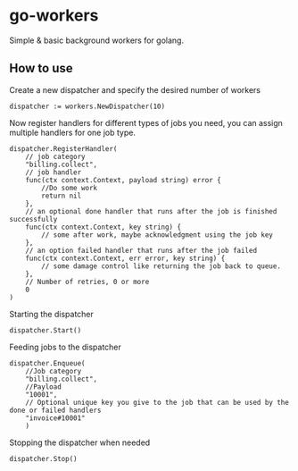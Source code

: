 # go-workers
Simple & basic background workers for golang.

## How to use

Create a new dispatcher and specify the desired number of workers
```
dispatcher := workers.NewDispatcher(10)
```

Now register handlers for different types of jobs you need, you can assign multiple handlers for one job type.
```
dispatcher.RegisterHandler(
    // job category
    "billing.collect",
    // job handler
    func(ctx context.Context, payload string) error {
        //Do some work
        return nil
    },
    // an optional done handler that runs after the job is finished successfully
    func(ctx context.Context, key string) {
        // some after work, maybe acknowledgment using the job key
    },
    // an option failed handler that runs after the job failed
    func(ctx context.Context, err error, key string) {
        // some damage control like returning the job back to queue.
    },
    // Number of retries, 0 or more 
    0
)
```

Starting the dispatcher
```
dispatcher.Start()
```

Feeding jobs to the dispatcher
```
dispatcher.Enqueue(
    //Job category
    "billing.collect", 
    //Payload
    "10001",
    // Optional unique key you give to the job that can be used by the done or failed handlers
    "invoice#10001"
    )
```

Stopping the dispatcher when needed

```
dispatcher.Stop()
```